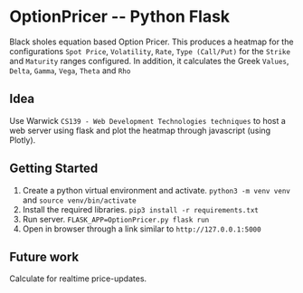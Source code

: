 # OptionPricer -- Python Flask

Black sholes equation based Option Pricer. 
This produces a heatmap for the configurations `Spot Price`, `Volatility`, `Rate`, `Type (Call/Put)` for the `Strike` and `Maturity` ranges configured. 
In addition, it calculates the Greek `Values`, `Delta`, `Gamma`, `Vega`, `Theta` and `Rho`

## Idea

Use Warwick `CS139 - Web Development Technologies techniques` to host a web server using flask and plot the heatmap through javascript (using Plotly).

## Getting Started

1. Create a python virtual environment and activate. `python3 -m venv venv` and `source venv/bin/activate `
2. Install the required libraries. `pip3 install -r requirements.txt`
3. Run server. `FLASK_APP=OptionPricer.py flask run`
4. Open in browser through a link similar to `http://127.0.0.1:5000`

## Future work

Calculate for realtime price-updates.
